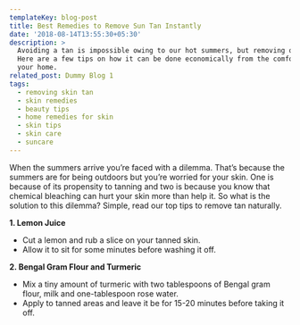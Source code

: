 ```yaml
---
templateKey: blog-post
title: Best Remedies to Remove Sun Tan Instantly
date: '2018-08-14T13:55:30+05:30'
description: >
  Avoiding a tan is impossible owing to our hot summers, but removing one isn’t.
  Here are a few tips on how it can be done economically from the comfort of
  your home.
related_post: Dummy Blog 1
tags:
  - removing skin tan
  - skin remedies
  - beauty tips
  - home remedies for skin
  - skin tips
  - skin care
  - suncare
---
```

When the summers arrive you’re faced with a dilemma. That’s because the summers are for being outdoors but you’re worried for your skin. One is because of its propensity to tanning and two is because you know that chemical bleaching can hurt your skin more than help it. So what is the solution to this dilemma? Simple, read our top tips to remove tan naturally.

**1. Lemon Juice**

* 	Cut a lemon and rub a slice on your tanned skin.
* 	Allow it to sit for some minutes before washing it off.

**2. Bengal Gram Flour and Turmeric**

* 	Mix a tiny amount of turmeric with two tablespoons of Bengal gram flour, milk and one-tablespoon rose water.
* 	Apply to tanned areas and leave it be for 15-20 minutes before taking it off.
